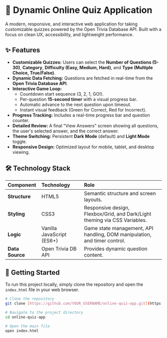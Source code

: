 # 🧠 Dynamic Online Quiz Application

A modern, responsive, and interactive web application for taking customizable quizzes powered by the Open Trivia Database API. Built with a focus on clean UX, accessibility, and lightweight performance.

## ✨ Features

* **Customizable Quizzes:** Users can select the **Number of Questions (5-30)**, **Category**, **Difficulty (Easy, Medium, Hard)**, and **Type (Multiple Choice, True/False)**.
* **Dynamic Data Fetching:** Questions are fetched in real-time from the **Open Trivia Database API**.
* **Interactive Game Loop:**
    * Countdown start sequence (3, 2, 1, GO!).
    * Per-question **15-second timer** with a visual progress bar.
    * Automatic advance to the next question upon timeout.
    * Instant visual feedback (Green for Correct, Red for Incorrect).
* **Progress Tracking:** Includes a real-time progress bar and question counter.
* **Detailed Review:** A final "View Answers" screen showing all questions, the user's selected answer, and the correct answer.
* **Theme Switching:** Persistent **Dark Mode** (default) and **Light Mode** toggle.
* **Responsive Design:** Optimized layout for mobile, tablet, and desktop viewing.

## 🛠️ Technology Stack

| Component | Technology | Role |
| :--- | :--- | :--- |
| **Structure** | HTML5 | Semantic structure and screen layouts. |
| **Styling** | CSS3 | Responsive design, Flexbox/Grid, and Dark/Light theming via CSS Variables. |
| **Logic** | Vanilla JavaScript (ES6+) | Game state management, API handling, DOM manipulation, and timer control. |
| **Data Source**| Open Trivia DB API | Provides dynamic question content. |

## 🚀 Getting Started

To run this project locally, simply clone the repository and open the `index.html` file in your web browser.

```bash
# Clone the repository
git clone [https://github.com/YOUR_USERNAME/online-quiz-app.git](https://github.com/YOUR_USERNAME/online-quiz-app.git)

# Navigate to the project directory
cd online-quiz-app

# Open the main file
open index.html
